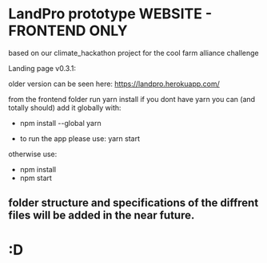 LandPro prototype WEBSITE - FRONTEND ONLY
==============================

based on our climate_hackathon project for the cool farm alliance challenge

Landing page v0.3.1:

older version can be seen here:
https://landpro.herokuapp.com/



from the frontend folder run yarn install
if you dont have yarn you can (and totally should) add it globally with: 
* npm install --global yarn

* to run the app please use: yarn start

otherwise use: 
* npm install
* npm start 


## folder structure and specifications of the diffrent files will be added in the near future.

# :D
